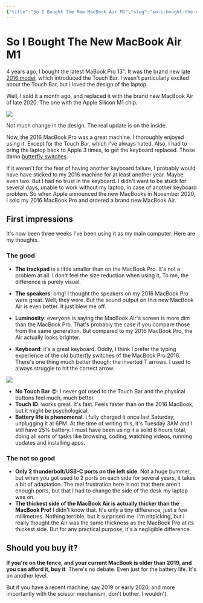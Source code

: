 ```yaml
---
{"title":"So I Bought The New MacBook Air M1","slug":"so-i-bought-the-new-macbook-air-m1","created":"2020-12-20T13:10:48.000Z","updated":"2024-12-07T19:25:14.399+01:00","dg-publish":true,"dg-list-home":true,"project":["[[noobthink.com]]"],"tags":[],"permalink":"/projects/digital-garden/articles/so-i-bought-the-new-macbook-air-m1/","dgPassFrontmatter":true}
---
```


# So I Bought The New MacBook Air M1
4 years ago, I bought the latest MaBook Pro 13". It was the brand new [late 2016 model](https://appleinsider.com/inside/2016-macbook-pros-with-touch-bar), which introduced the Touch Bar. I wasn't particularly excited about the Touch Bar, but I loved the design of the laptop.

Well, I sold it a month ago, and replaced it with the brand new MacBook Air of late 2020. The one with the Apple Silicon M1 chip.

![](https://i.imgur.com/ybjTUTr.png)

Not much change in the design. The real update is on the inside.

Now, the 2016 MacBook Pro was a great machine. I thoroughly enjoyed using it. Except for the Touch Bar, which I've always hated. Also, I had to bring the laptop back to Apple 3 times, to get the keyboard replaced. Those damn [butterfly switches](https://www.theverge.com/2020/5/4/21246223/macbook-keyboard-butterfly-magic-pro-apple-design).

If it weren't for the fear of having another keyboard failure, I probably would have have sticked to my 2016 machine for at least another year. Maybe even two. But I had no trust in the keyboard. I didn't want to be stuck for several days, unable to work without my laptop, in case of another keyboard problem. So when Apple announced the new MacBooks in November 2020, I sold my 2016 MacBook Pro and ordered a brand new MacBook Air.

## First impressions

It's now been three weeks I've been using it as my main computer. Here are my thoughts.

### The good

- **The trackpad** is a little smaller than on the MacBook Pro. It's not a problem at all. I don't feel the size reduction when using it, To me, the difference is purely visual.
- **The speakers**: omg! I thought the speakers on my 2016 MacBook Pro were great. Well, they were. But the sound output on this new MacBook Air is even better. It just blew me off.

- **Luminosity**: everyone is saying the MacBook Air's screen is more dim than the MacBook Pro. That's probably the case if you compare those from the same generation. But compared to my 2016 MacBook Pro, the Air actually looks brighter.
- **Keyboard**: it's a great keyboard. Oddly, I think I prefer the typing experience of the old butterfly switches of the MacBook Pro 2016. There's one thing much better though: the inverted T arrows. I used to always struggle to hit the correct arrow.

![](https://i.imgur.com/U7oQGFX.png)

- **No Touch Bar** 😍: I never got used to the Touch Bar and the physical buttons feel much, much better.
- **Touch ID**: works great. It's fast. Feels faster than on the 2016 MacBook, but it might be psychological.
- **Battery life is phenomenal**. I fully charged it once last Saturday, unplugging it at 6PM. At the time of writing this, it's Tuesday 3AM and I still have 25% battery. I must have been using it a solid 8 hours total, doing all sorts of tasks like browsing, coding, watching videos, running updates and installing apps.

### The not so good

- **Only 2 thunderbolt/USB-C ports on the left side**. Not a huge bummer, but when you got used to 2 ports on each side for several years, it takes a bit of adaptation. The real frustration here is not that there aren't enough ports, but that I had to change the side of the desk my laptop was on.
- **The thickest side of the MacBook Air is actually thicker than the MacBook Pro!** I didn't know that. It's only a tiny difference, just a few millimetres. Nothing terrible, but it surprised me. I'm nitpicking, but I really thought the Air was the same thickness as the MacBook Pro at its thickest side. But for any practical purpose, it's a negligible difference.

## Should you buy it?

**If you're on the fence, and your current MacBook is older than 2019, and you can afford it, buy it**. There's no debate. Even just for the battery life. It's on another level.

But if you have a recent machine, say 2019 or early 2020, and more importantly with the scissor mechanism, don't bother. I wouldn't.
